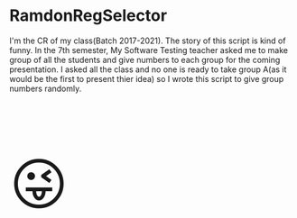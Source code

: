 # RamdonRegSelector

I'm the CR of my class(Batch 2017-2021). The story of this script is kind of funny. In the 7th semester, My Software Testing teacher asked me to make group of all the students and give numbers to each group for the coming presentation. I asked all the class and no one is ready to take group A(as it would be the first to present thier idea) so I wrote this script to give group numbers randomly.<p style="font-size:100px">&#128540;</p>
